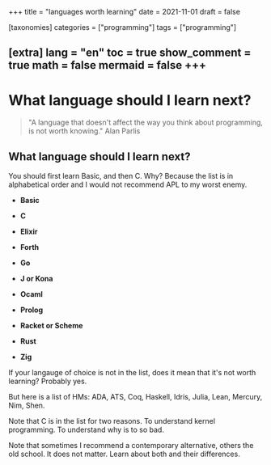 +++
title = "languages worth learning"
date = 2021-11-01
draft = false

[taxonomies]
categories = ["programming"]
tags = ["programming"]

[extra]
lang = "en"
toc = true
show_comment = true
math = false
mermaid = false
+++
---

# What language should I learn next?

>"A language that doesn't affect the way you think about programming, is not worth knowing." Alan Parlis

<!-- more -->

## What language should I learn next?

You should first learn Basic, and then C. Why? Because the list is in alphabetical order and I would not recommend APL to my worst enemy.

- **Basic**

- **C**

- **Elixir**

- **Forth**

- **Go**

- **J or Kona**

- **Ocaml**

- **Prolog**

- **Racket or Scheme**

- **Rust**

- **Zig**

If your langauge of choice is not in the list, does it mean that it's not worth learning? Probably yes. 

But here is a list of HMs: ADA, ATS, Coq, Haskell, Idris, Julia, Lean, Mercury, Nim, Shen.

Note that C is in the list for two reasons. To understand kernel programming. To understand why is to so bad.

Note that sometimes I recommend a contemporary alternative, others the old school. It does not matter. Learn about both and their differences.
